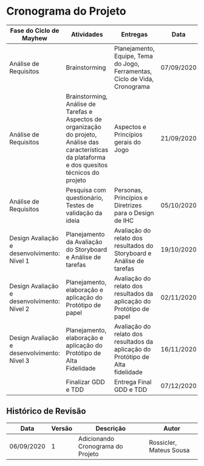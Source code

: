 # Cronograma do Projeto

| Fase do Ciclo de Mayhew | Atividades | Entregas | Data |
|---|---|---|---|
| Análise de Requisitos | Brainstorming | Planejamento, Equipe, Tema do Jogo, Ferramentas, Ciclo de Vida, Cronograma | 07/09/2020 |
| Análise de Requisitos | Brainstorming, Análise de Tarefas e Aspectos de organização do projeto, Análise das características da plataforma e dos quesitos técnicos do projeto | Aspectos e Princípios gerais do Jogo | 21/09/2020 |
| Análise de Requisitos | Pesquisa com questionário, Testes de validação da ideia | Personas, Princípios e Diretrizes para o Design de IHC  | 05/10/2020 |
| Design Avaliação e desenvolvimento: Nível 1 | Planejamento da Avaliação do Storyboard e Análise de tarefas | Avaliação do relato dos resultados do Storyboard e Análise de tarefas | 19/10/2020 |
| Design Avaliação e desenvolvimento: Nível 2 | Planejamento, elaboração e aplicação do Protótipo de papel | Avaliação do relato dos resultados da aplicação do Protótipo de papel | 02/11/2020 |
| Design Avaliação e desenvolvimento: Nível 3 | Planejamento, elaboração e aplicação do Protótipo de Alta Fidelidade | Avaliação do relato dos resultados da aplicação do Protótipo de Alta fidelidade | 16/11/2020 |
|  | Finalizar GDD e TDD | Entrega Final GDD e TDD | 07/12/2020 |

## Histórico de Revisão

| Data | Versão| Descrição | Autor |
|----|----|----|----|
| 06/09/2020 | 1 | Adicionando Cronograma do Projeto | Rossicler, Mateus Sousa |
